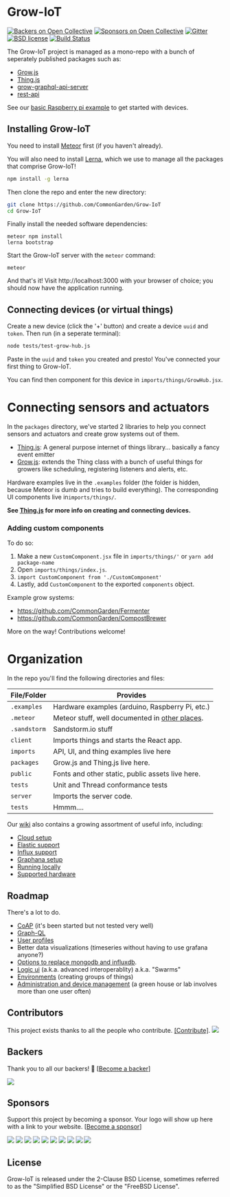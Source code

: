 # Grow-IoT

[![Backers on Open Collective](https://opencollective.com/Grow-IoT/backers/badge.svg)](#backers) [![Sponsors on Open Collective](https://opencollective.com/Grow-IoT/sponsors/badge.svg)](#sponsors) [![Gitter](https://img.shields.io/gitter/room/nwjs/nw.js.svg)](https://gitter.im/CommonGarden/Grow-IoT) [![BSD license](https://img.shields.io/badge/license-BSD--2--Clause-blue.svg)](https://github.com/CommonGarden/Grow-IoT/blob/master/LICENSE) [![Build Status](https://travis-ci.org/CommonGarden/Grow-IoT.svg?branch=master)](https://travis-ci.org/CommonGarden/Grow-IoT)

The Grow-IoT project is managed as a mono-repo with a bunch of seperately published packages such as:
* [Grow.js](https://github.com/CommonGarden/Grow-IoT/tree/development/packages/Grow.js)
* [Thing.js](https://github.com/CommonGarden/Grow-IoT/tree/development/packages/Thing.js)
* [grow-graphql-api-server](https://github.com/CommonGarden/Grow-IoT/tree/development/packages/graphql-api)
* [rest-api](https://github.com/CommonGarden/Grow-IoT/tree/development/packages/rest-api)

See our [basic Raspberry pi example](https://github.com/CommonGarden/BasicRaspberryPiExample) to get started with devices.

## Installing Grow-IoT

You need to install [Meteor](https://www.meteor.com/) first (if you haven't already). 

You will also need to install [Lerna](https://github.com/lerna/lerna), which we use to manage all the packages that comprise Grow-IoT!

```bash
npm install -g lerna
```

Then clone the repo and enter the new directory:

```bash
git clone https://github.com/CommonGarden/Grow-IoT
cd Grow-IoT
```

Finally install the needed software dependencies:

```
meteor npm install
lerna bootstrap
```

Start the Grow-IoT server with the `meteor` command:

```
meteor
```

And that's it! Visit http://localhost:3000 with your browser of choice; you should now have the application running.

## Connecting devices (or virtual things)
Create a new device (click the '+' button) and create a device `uuid` and `token`. Then run (in a seperate terminal):

```bash
node tests/test-grow-hub.js
```
Paste in the `uuid` and `token` you created and presto! You've connected your first thing to Grow-IoT.

You can find then component for this device in `imports/things/GrowHub.jsx`.

# Connecting sensors and actuators

In the `packages` directory, we've started 2 libraries to help you connect sensors and actuators and create grow systems out of them.
* [Thing.js](https://github.com/CommonGarden/Grow-IoT/tree/development/packages/Thing.js): A general purpose internet of things library... basically a fancy event emitter
* [Grow.js](https://github.com/CommonGarden/Grow-IoT/tree/development/packages/Grow.js): extends the Thing class with a bunch of useful things for growers like scheduling, registering listeners and alerts, etc.

Hardware examples live in the `.examples` folder (the folder is hidden, because Meteor is dumb and tries to build everything). The corresponding UI components live in`imports/things/`.

**See [Thing.js](https://github.com/CommonGarden/Grow-IoT/tree/development/packages/Thing.js) for more info on creating and connecting devices.**

### Adding custom components
To do so:

1. Make a new `CustomComponent.jsx` file in `imports/things/'` or `yarn add package-name`
2. Open `imports/things/index.js`.
3. `import CustomComponent from './CustomComponent'`
4. Lastly, add `CustomComponent` to the exported `components` object.

Example grow systems:
* https://github.com/CommonGarden/Fermenter
* https://github.com/CommonGarden/CompostBrewer

More on the way! Contributions welcome!

# Organization
In the repo you'll find the following directories and files:

File/Folder   | Provides
--------------|----------------------------------------------------------------
`.examples`   | Hardware examples (arduino, Raspberry Pi, etc.)
`.meteor`     | Meteor stuff, well documented in [other places](http://docs.meteor.com/#/full/).
`.sandstorm`  | Sandstorm.io stuff
`client`      | Imports things and starts the React app.
`imports`     | API, UI, and thing examples live here
`packages`    | Grow.js and Thing.js live here.
`public`      | Fonts and other static, public assets live here.
`tests`       | Unit and Thread conformance tests
`server`      | Imports the server code.
`tests`       | Hmmm....

Our [wiki](https://github.com/CommonGarden/Grow-IoT/wiki) also contains a growing assortment of useful info, including:
* [Cloud setup](https://github.com/CommonGarden/Grow-IoT/wiki/Cloud-setup)
* [Elastic support](https://github.com/CommonGarden/Grow-IoT/wiki/Elastic)
* [Influx support](https://github.com/CommonGarden/Grow-IoT/wiki/Influx-DB)
* [Graphana setup](https://github.com/CommonGarden/Grow-IoT/wiki/Grafana-Setup)
* [Running locally](https://github.com/CommonGarden/Grow-IoT/wiki/Running-locally)
* [Supported hardware](https://github.com/CommonGarden/Grow-IoT/wiki/Supported-hardware)

## Roadmap

There's a lot to do.
* [CoAP](https://github.com/CommonGarden/Grow-IoT/issues/300) (it's been started but not tested very well)
* [Graph-QL](https://github.com/CommonGarden/Grow-IoT/issues/315)
* [User profiles](https://github.com/CommonGarden/Grow-IoT/issues/382)
* Better data visualizations (timeseries without having to use grafana anyone?)
* [Options to replace mongodb and influxdb](https://github.com/CommonGarden/Grow-IoT/issues/417).
* [Logic ui](https://github.com/CommonGarden/Grow-IoT/issues/306) (a.k.a. advanced interoperablity) a.k.a. "Swarms"
* [Environments](https://github.com/CommonGarden/Grow-IoT/issues/311) (creating groups of things)
* [Administration and device management](https://github.com/CommonGarden/Grow-IoT/issues/370) (a green house or lab involves more than one user often)


## Contributors

This project exists thanks to all the people who contribute. [[Contribute]](CONTRIBUTING.md).
<a href="graphs/contributors"><img src="https://opencollective.com/Grow-IoT/contributors.svg?width=890" /></a>

## Backers

Thank you to all our backers! 🙏 [[Become a backer](https://opencollective.com/Grow-IoT#backer)]

<a href="https://opencollective.com/Grow-IoT#backers" target="_blank"><img src="https://opencollective.com/Grow-IoT/backers.svg?width=890"></a>

## Sponsors

Support this project by becoming a sponsor. Your logo will show up here with a link to your website. [[Become a sponsor](https://opencollective.com/Grow-IoT#sponsor)]

<a href="https://opencollective.com/Grow-IoT/sponsor/0/website" target="_blank"><img src="https://opencollective.com/Grow-IoT/sponsor/0/avatar.svg"></a>
<a href="https://opencollective.com/Grow-IoT/sponsor/1/website" target="_blank"><img src="https://opencollective.com/Grow-IoT/sponsor/1/avatar.svg"></a>
<a href="https://opencollective.com/Grow-IoT/sponsor/2/website" target="_blank"><img src="https://opencollective.com/Grow-IoT/sponsor/2/avatar.svg"></a>
<a href="https://opencollective.com/Grow-IoT/sponsor/3/website" target="_blank"><img src="https://opencollective.com/Grow-IoT/sponsor/3/avatar.svg"></a>
<a href="https://opencollective.com/Grow-IoT/sponsor/4/website" target="_blank"><img src="https://opencollective.com/Grow-IoT/sponsor/4/avatar.svg"></a>
<a href="https://opencollective.com/Grow-IoT/sponsor/5/website" target="_blank"><img src="https://opencollective.com/Grow-IoT/sponsor/5/avatar.svg"></a>
<a href="https://opencollective.com/Grow-IoT/sponsor/6/website" target="_blank"><img src="https://opencollective.com/Grow-IoT/sponsor/6/avatar.svg"></a>
<a href="https://opencollective.com/Grow-IoT/sponsor/7/website" target="_blank"><img src="https://opencollective.com/Grow-IoT/sponsor/7/avatar.svg"></a>
<a href="https://opencollective.com/Grow-IoT/sponsor/8/website" target="_blank"><img src="https://opencollective.com/Grow-IoT/sponsor/8/avatar.svg"></a>
<a href="https://opencollective.com/Grow-IoT/sponsor/9/website" target="_blank"><img src="https://opencollective.com/Grow-IoT/sponsor/9/avatar.svg"></a>


## License
Grow-IoT is released under the 2-Clause BSD License, sometimes referred to as the "Simplified BSD License" or the "FreeBSD License".
